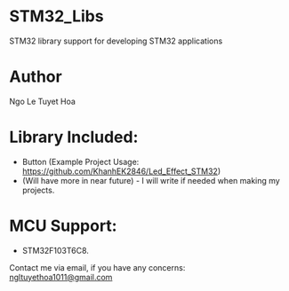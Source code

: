 # STM32_Libs
STM32 library support for developing STM32 applications

# Author
Ngo Le Tuyet Hoa

# Library Included:
- Button (Example Project Usage: https://github.com/KhanhEK2846/Led_Effect_STM32)
- (Will have more in near future) - I will write if needed when making my projects.

# MCU Support:
- STM32F103T6C8.


Contact me via email, if you have any concerns: ngltuyethoa1011@gmail.com
